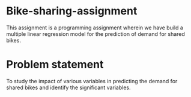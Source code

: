 # Bike-sharing-assignment
This assignment is a programming assignment wherein we have build a multiple linear regression model for the prediction of demand for shared bikes. 
# Problem statement
To study the impact of various variables in predicting the demand for shared bikes and identify the significant variables.
